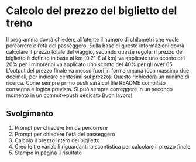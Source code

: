 Calcolo del prezzo del biglietto del treno
===
Il programma dovrà chiedere all’utente il numero di chilometri che vuole percorrere e l’età del passeggero.
Sulla base di queste informazioni dovrà calcolare il prezzo totale del viaggio, secondo queste regole:
il prezzo del biglietto è definito in base ai km (0.21 € al km)
va applicato uno sconto del 20% per i minorenni
va applicato uno sconto del 40% per gli over 65.
L’output del prezzo finale va messo fuori in forma umana (con massimo due decimali, per indicare centesimi sul prezzo). Questo richiederà un minimo di ricerca.
Come sempre primo push sarà col file README compilato consegna e logica prevista.
Si può sempre correggere in un secondo momento in un commit->push dedicato
Buon lavoro!

## Svolgimento
1. Prompt per chiedere km da percorrere
2. Prompt per chiedere l'età del passeggero
3. Calcolo il prezzo intero del biglietto
4. Creo le tre variabili riguardanti la scontistica per calcolare il prezzo finale
5. Stampo in pagina il risultato